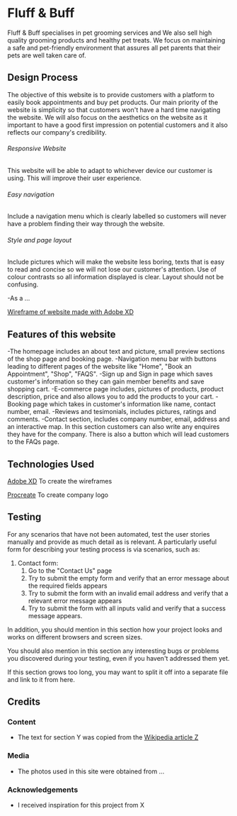 # Fluff & Buff

Fluff & Buff specialises in pet grooming services and We also sell high quality grooming products and healthy pet treats. We focus on maintaining a safe and pet-friendly environment that assures all pet parents that their pets are well taken care of.
 
## Design Process
 
The objective of this website is to provide customers with a platform to easily book appointments and buy pet products. Our main priority of the website is simplicity so that customers won't have a hard time navigating the website. We will also focus on the aesthetics on the website as it important to have a good first impression on potential customers and it also reflects our company's credibility. 

###### Responsive Website
This website will be able to adapt to whichever device our customer is using. This will improve their user experience.
###### Easy navigation
Include a navigation menu which is clearly labelled so customers will never have a problem finding their way through the website.
###### Style and page layout
Include pictures which will make the website less boring, texts that is easy to read and concise so we will not lose our customer's attention. Use of colour contrasts so all information displayed is clear. Layout should not be confusing.

-As a ...

[Wireframe of website made with Adobe XD](https://xd.adobe.com/view/ba3c9850-fc40-47ca-9e90-acafc6b13c1a-ef6f/)

## Features of this website
-The homepage includes an about text and picture, small preview sections of the shop page and booking page.
-Navigation menu bar with buttons leading to different pages of the website like "Home", "Book an Appointment", "Shop", "FAQS".
-Sign up and Sign in page which saves customer's information so they can gain member benefits and save shopping cart. 
-E-commerce page includes, pictures of products, product description, price and also allows you to add the products to your cart.
-Booking page which takes in customer's information like name, contact number, email.
-Reviews and tesimonials, includes pictures, ratings and comments.
-Contact section, includes company number, email, address and an interactive map. In this section customers can also write any enquires they have for the company. There is also a button which will lead customers to the FAQs page.

## Technologies Used

[Adobe XD](https://www.adobe.com/products/xd/learn/get-started.html)
To create the wireframes

[Procreate](https://procreate.art/)
To create company logo

## Testing

For any scenarios that have not been automated, test the user stories manually and provide as much detail as is relevant. A particularly useful form for describing your testing process is via scenarios, such as:

1. Contact form:
    1. Go to the "Contact Us" page
    2. Try to submit the empty form and verify that an error message about the required fields appears
    3. Try to submit the form with an invalid email address and verify that a relevant error message appears
    4. Try to submit the form with all inputs valid and verify that a success message appears.

In addition, you should mention in this section how your project looks and works on different browsers and screen sizes.

You should also mention in this section any interesting bugs or problems you discovered during your testing, even if you haven't addressed them yet.

If this section grows too long, you may want to split it off into a separate file and link to it from here.

## Credits

### Content
- The text for section Y was copied from the [Wikipedia article Z](https://en.wikipedia.org/wiki/Z)

### Media
- The photos used in this site were obtained from ...

### Acknowledgements

- I received inspiration for this project from X
